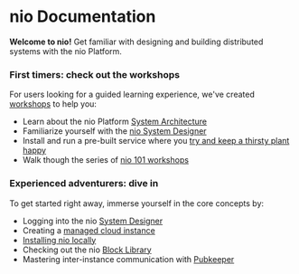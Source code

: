 # nio Documentation

**Welcome to nio!** Get familiar with designing and building distributed systems with the nio Platform.

### First timers: check out the workshops

For users looking for a guided learning experience, we've created [workshops](http://workshops.n.io) to help you:

* Learn about the nio Platform [System Architecture](http://workshops.n.io/architecture/)
* Familiarize yourself with the [nio System Designer](https://workshops.n.io/system-designer/)
* Install and run a pre-built service where you [try and keep a thirsty plant happy](http://workshops.n.io/distributed-demonstration/)
* Walk though the series of [nio 101 workshops](https://workshops.n.io/nio-101/)


### Experienced adventurers: dive in

To get started right away, immerse yourself in the core concepts by:

* Logging into the nio [System Designer](https://designer.n.io)
* Creating a [managed cloud instance](/running-nio/in-the-cloud.md)
* [Installing nio locally](/installation)
* Checking out the nio [Block Library](https://blocks.n.io)
* Mastering inter-instance communication with [Pubkeeper](https://docs.pubkeeper.com)
